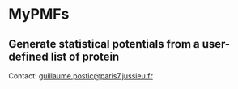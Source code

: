 # MyPMFs



## Generate statistical potentials from a user-defined list of protein

Contact: guillaume.postic@paris7.jussieu.fr
